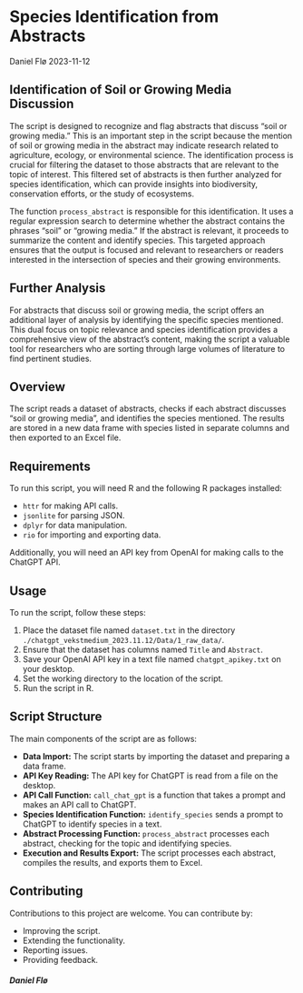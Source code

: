 Species Identification from Abstracts
================
Daniel Flø
2023-11-12

## Identification of Soil or Growing Media Discussion

The script is designed to recognize and flag abstracts that discuss
“soil or growing media.” This is an important step in the script because
the mention of soil or growing media in the abstract may indicate
research related to agriculture, ecology, or environmental science. The
identification process is crucial for filtering the dataset to those
abstracts that are relevant to the topic of interest. This filtered set
of abstracts is then further analyzed for species identification, which
can provide insights into biodiversity, conservation efforts, or the
study of ecosystems.

The function `process_abstract` is responsible for this identification.
It uses a regular expression search to determine whether the abstract
contains the phrases “soil” or “growing media.” If the abstract is
relevant, it proceeds to summarize the content and identify species.
This targeted approach ensures that the output is focused and relevant
to researchers or readers interested in the intersection of species and
their growing environments.

## Further Analysis

For abstracts that discuss soil or growing media, the script offers an
additional layer of analysis by identifying the specific species
mentioned. This dual focus on topic relevance and species identification
provides a comprehensive view of the abstract’s content, making the
script a valuable tool for researchers who are sorting through large
volumes of literature to find pertinent studies.

## Overview

The script reads a dataset of abstracts, checks if each abstract
discusses “soil or growing media”, and identifies the species mentioned.
The results are stored in a new data frame with species listed in
separate columns and then exported to an Excel file.

## Requirements

To run this script, you will need R and the following R packages
installed:

- `httr` for making API calls.
- `jsonlite` for parsing JSON.
- `dplyr` for data manipulation.
- `rio` for importing and exporting data.

Additionally, you will need an API key from OpenAI for making calls to
the ChatGPT API.

## Usage

To run the script, follow these steps:

1.  Place the dataset file named `dataset.txt` in the directory
    `./chatgpt_vekstmedium_2023.11.12/Data/1_raw_data/`.
2.  Ensure that the dataset has columns named `Title` and `Abstract`.
3.  Save your OpenAI API key in a text file named `chatgpt_apikey.txt`
    on your desktop.
4.  Set the working directory to the location of the script.
5.  Run the script in R.

## Script Structure

The main components of the script are as follows:

- **Data Import:** The script starts by importing the dataset and
  preparing a data frame.
- **API Key Reading:** The API key for ChatGPT is read from a file on
  the desktop.
- **API Call Function:** `call_chat_gpt` is a function that takes a
  prompt and makes an API call to ChatGPT.
- **Species Identification Function:** `identify_species` sends a prompt
  to ChatGPT to identify species in a text.
- **Abstract Processing Function:** `process_abstract` processes each
  abstract, checking for the topic and identifying species.
- **Execution and Results Export:** The script processes each abstract,
  compiles the results, and exports them to Excel.

## Contributing

Contributions to this project are welcome. You can contribute by:

- Improving the script.
- Extending the functionality.
- Reporting issues.
- Providing feedback.

##### Daniel Flø
